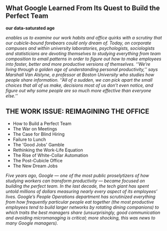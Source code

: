 ## What Google Learned From Its Quest to Build the Perfect Team

 **our data-saturated age**

 *enables us to examine our work habits and office quirks with a scrutiny that our cubicle-bound forebears could only dream of. Today, on corporate campuses and within university laboratories, psychologists, sociologists and statisticians are devoting themselves to studying everything from team composition to email patterns in order to figure out how to make employees into faster, better and more productive versions of themselves. ‘‘We’re living through a golden age of understanding personal productivity,’’ says Marshall Van Alstyne, a professor at Boston University who studies how people share information. ‘‘All of a sudden, we can pick apart the small choices that all of us make, decisions most of us don’t even notice, and figure out why some people are so much more effective than everyone else.’’*


 ## THE WORK ISSUE: REIMAGINING THE OFFICE

 - How to Build a Perfect Team
 - The War on Meetings
 - The Case for Blind Hiring
 - Failure to Lunch
 - The 'Good Jobs' Gamble
 - Rethinking the Work-Life Equation
 - The Rise of White-Collar Automation
 - The Post-Cubicle Office
 - The New Dream Jobs



 *Five years ago, Google — one of the most public proselytizers of how studying workers can transform productivity — became focused on building the perfect team. In the last decade, the tech giant has spent untold millions of dollars measuring nearly every aspect of its employees’ lives. Google’s People Operations department has scrutinized everything from how frequently particular people eat together (the most productive employees tend to build larger networks by rotating dining companions) to which traits the best managers share (unsurprisingly, good communication and avoiding micromanaging is critical; more shocking, this was news to many Google managers).*